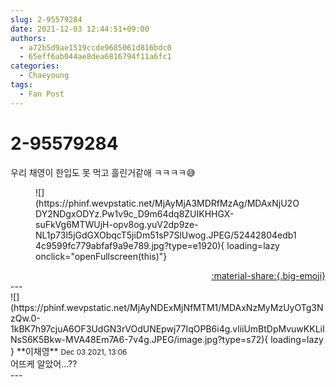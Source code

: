 ```yaml
---
slug: 2-95579284
date: 2021-12-03 12:44:51+09:00
authors:
  - a72b5d9ae1519ccde9685061d816bdc0
  - 65eff6ab044ae8dea6816794f11a6fc1
categories:
  - Chaeyoung
tags:
  - Fan Post
---
```


# 2-95579284

<div class="post-container" markdown="1">
<div class="content-container md-sidebar__scrollwrap" markdown="1">

우리 채영이 한입도 못 먹고 흘린거같애 ㅋㅋㅋㅋ😅
<figure markdown="1">
![](https://phinf.wevpstatic.net/MjAyMjA3MDRfMzAg/MDAxNjU2ODY2NDgxODYz.Pw1v9c_D9m64dq8ZUIKHHGX-suFkVg6MTWUjH-opv8og.yuV2dp9ze-NL1p73l5jGdGXObqcT5jiDm51sP7SlUwog.JPEG/52442804edb14c9599fc779abfaf9a9e789.jpg?type=e1920){ loading=lazy onclick="openFullscreen(this)"}
</figure>


</div>
</div>

<div style="text-align: right;" markdown="1">
<a href="https://weverse.io/fromis9/fanpost/2-95579284" style="text-align: right;">:material-share:{.big-emoji}</a>
</div>
---

<div class="comments-container md-sidebar__scrollwrap" markdown="1">
<div class="comment" markdown="1">
<div class='id-container' markdown="1">
![](https://phinf.wevpstatic.net/MjAyNDExMjNfMTM1/MDAxNzMyMzUyOTg3NzQw.0-1kBK7h97cjuA6OF3UdGN3rVOdUNEpwj77IqOPB6i4g.vliiUmBtDpMvuwKKLiINsS6K5Bkw-MVA48Em7A6-7v4g.JPEG/image.jpg?type=s72){ loading=lazy }
**<span class="artist">이채영</span>** <small>Dec 03 2021, 13:06</small><br>
</div>
<div class='comment-body' markdown="1">
어뜨케 알았어...??
</div>
</div>
</div>
---
